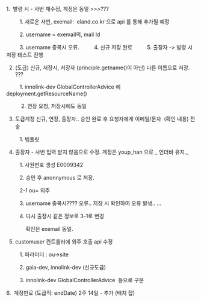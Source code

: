 1.  발령 시 - 사번 재수정, 계정은 동일 >>>???

         1. 새로운 사번, exemail:  eland.co.kr 으로 api 를 통해 추가될 예정

         2. username = exemail의, mail Id

         3. username 중복시 오류.
         4. 신규 저장 완료
         5. 출장자 -> 발령 시  저장 테스트 진행 

2. (도급) 신규, 저장시, 저장자 (principle.getname()이 아닌) 다른 이름으로 저장. ???

         1. innolink-dev GlobalControllerAdvice 에 deployment.getResourceName()

          2. 연장 요청, 저장시에도 동일

3. 도급계정 신규, 연장, 출장자.. 승인 완료 후 요청자에게 이메일/문자  (확인 내용) 전송

         1. 템플릿

4. 출장자 - 사번 입력 받지 않음으로 수정. 계정은 youp_han 으로 _ 언더바 유지._

         1. 사원번호 생성 E0009342

         2. 승인 후 anonnymous 로 저장.

         2-1 ou= 외주

         3. username 중복시???? 오류.. 저장 시 확인하여 오류 발생.. ...

         4. 다시 출장시 같은 정보로 3-1로 변경

             확인은 exemail 동일.

5. customuser 컨트롤러에 외주 호출 api 수정

         1. 파라미터 : ou->site

         2. gaia-dev, innolink-dev (신규도급)

         3. innolink-dev GlobalControllerAdvice  등으로 구분

6.  계정만료 (도급직: endDate) 2주 14일 - 추가 (배치 잡)

